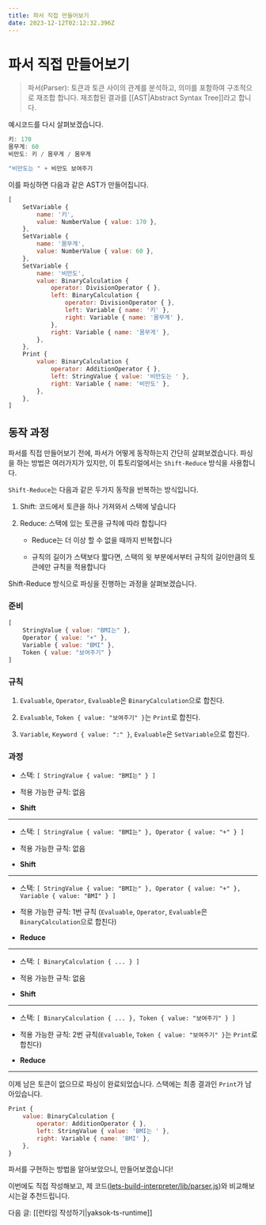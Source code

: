 ```yaml
---
title: 파서 직접 만들어보기
date: 2023-12-12T02:12:32.396Z
---
```


# 파서 직접 만들어보기

> 파서(Parser): 토큰과 토큰 사이의 관계를 분석하고, 의미를 포함하여 구조적으로 재조합 합니다. 재조합된 결과를 [[AST|Abstract Syntax Tree]]라고 합니다.

예시코드를 다시 살펴보겠습니다.

```javascript
키: 170
몸무게: 60
비만도: 키 / 몸무게 / 몸무게

"비만도는 " + 비만도 보여주기
```

이를 파싱하면 다음과 같은 AST가 만들어집니다.

```javascript
[
	SetVariable {
		name: '키',
		value: NumberValue { value: 170 },
    },
    SetVariable {
        name: '몸무게',
        value: NumberValue { value: 60 },
    },
    SetVariable {
        name: '비만도',
        value: BinaryCalculation {
            operator: DivisionOperator { },
            left: BinaryCalculation {
                operator: DivisionOperator { },
                left: Variable { name: '키' },
                right: Variable { name: '몸무게' },
            },
            right: Variable { name: '몸무게' },
        },
    },
    Print {
        value: BinaryCalculation {
            operator: AdditionOperator { },
            left: StringValue { value: '비만도는 ' },
            right: Variable { name: '비만도' },
        },
    },
]
```

## 동작 과정

파서를 직접 만들어보기 전에, 파서가 어떻게 동작하는지 간단히 살펴보겠습니다. 파싱을 하는 방법은 여러가지가 있지만, 이 튜토리얼에서는 `Shift-Reduce` 방식을 사용합니다.

`Shift-Reduce`는 다음과 같은 두가지 동작을 반복하는 방식입니다.

1. Shift: 코드에서 토큰을 하나 가져와서 스택에 넣습니다

2. Reduce: 스택에 있는 토큰을 규칙에 따라 합칩니다

   - Reduce는 더 이상 할 수 없을 때까지 반복합니다

   - 규칙의 길이가 스택보다 짧다면, 스택의 윗 부분에서부터 규칙의 길이만큼의 토큰에만 규칙을 적용합니다

Shift-Reduce 방식으로 파싱을 진행하는 과정을 살펴보겠습니다.

### 준비

```javascript
[
    StringValue { value: "BMI는" },
    Operator { value: "+" },
    Variable { value: "BMI" },
    Token { value: "보여주기" }
]
```

### 규칙

1. `Evaluable`, `Operator`, `Evaluable`은 `BinaryCalculation`으로 합친다.

2. `Evaluable`, `Token { value: "보여주기" }`는 `Print`로 합친다.

3. `Variable`, `Keyword { value: ":" }`, `Evaluable`은 `SetVariable`으로 합친다.

### 과정

- 스택: `[ StringValue { value: "BMI는" } ]`

- 적용 가능한 규칙: 없음

- **Shift**

---

- 스택: `[ StringValue { value: "BMI는" }, Operator { value: "+" } ]`

- 적용 가능한 규칙: 없음

- **Shift**

---

- 스택: `[ StringValue { value: "BMI는" }, Operator { value: "+" }, Variable { value: "BMI" } ]`

- 적용 가능한 규칙: 1번 규칙 (`Evaluable`, `Operator`, `Evaluable`은 `BinaryCalculation`으로 합친다)

- **Reduce**

---

- 스택: `[ BinaryCalculation { ... } ]`

- 적용 가능한 규칙: 없음

- **Shift**

---

- 스택: `[ BinaryCalculation { ... }, Token { value: "보여주기" } ]`

- 적용 가능한 규칙: 2번 규칙(`Evaluable`, `Token { value: "보여주기" }`는 `Print`로 합친다)

- **Reduce**

---

이제 남은 토큰이 없으므로 파싱이 완료되었습니다. 스택에는 최종 결과인 `Print`가 남아있습니다.

```javascript
Print {
    value: BinaryCalculation {
        operator: AdditionOperator { },
        left: StringValue { value: 'BMI는 ' },
        right: Variable { name: 'BMI' },
    },
}
```

파서를 구현하는 방법을 알아보았으니, 만들어보겠습니다!

이번에도 직접 작성해보고, 제 코드([lets-build-interpreter/lib/parser.js](https://github.com/rycont/lets-build-interpreter/blob/main/lib/parser.js))와 비교해보시는걸 추천드립니다.

다음 글: [[런타임 작성하기|yaksok-ts-runtime]]
